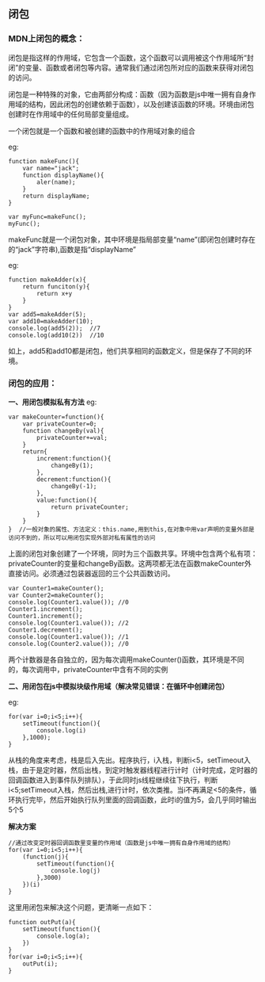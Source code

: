 ## 闭包 ##
### MDN上闭包的概念： ###
闭包是指这样的作用域，它包含一个函数，这个函数可以调用被这个作用域所“封闭”的变量、函数或者闭包等内容。通常我们通过闭包所对应的函数来获得对闭包的访问。  

闭包是一种特殊的对象，它由两部分构成：函数（因为函数是js中唯一拥有自身作用域的结构，因此闭包的创建依赖于函数），以及创建该函数的环境。环境由闭包创建时在作用域中的任何局部变量组成。

一个闭包就是一个函数和被创建的函数中的作用域对象的组合

eg:  

	function makeFunc(){
		var name="jack";
		function displayName(){
			aler(name);
		}
		return displayName;
	}
	
	var myFunc=makeFunc();
	myFunc();  
makeFunc就是一个闭包对象，其中环境是指局部变量“name”(即闭包创建时存在的“jack”字符串),函数是指“displayName”  

eg:

    function makeAdder(x){
		return funciton(y){
			return x+y
		}
	}
	var add5=makeAdder(5);
	var add10=makeAdder(10);
	console.log(add5(2));  //7
	console.log(add10(2))  //10
如上，add5和add10都是闭包，他们共享相同的函数定义，但是保存了不同的环境。 
 
### 闭包的应用： ###

**一、用闭包模拟私有方法**
eg:

    var makeCounter=function(){
		var privateCounter=0;
		function changeBy(val){
			privateCounter+=val;
		}
		return{
			increment:function(){
				changeBy(1);
			},
			decrement:function(){
				changeBy(-1);
			},
			value:function(){
				return privateCounter;
			}
		}
	}  //一般对象的属性、方法定义：this.name,用到this,在对象中用var声明的变量外部是访问不到的，所以可以用闭包实现外部对私有属性的访问

上面的闭包对象创建了一个环境，同时为三个函数共享。环境中包含两个私有项：privateCounter的变量和changeBy函数。这两项都无法在函数makeCounter外直接访问。必须通过包装器返回的三个公共函数访问。

	var Counter1=makeCounter();
	var Counter2=makeCounter();
	console.log(Counter1.value()); //0
	Counter1.increment();
	Counter1.increment();
	console.log(Counter1.value()); //2
	Counter1.decrement();
	console.log(Counter1.value()); //1
	console.log(Counter2.value()); //0

两个计数器是各自独立的，因为每次调用makeCounter()函数，其环境是不同的，每次调用中，privateCounter中含有不同的实例  

**二、用闭包在js中模拟块级作用域（解决常见错误：在循环中创建闭包）**

eg:

    for(var i=0;i<5;i++){
		setTimeout(function(){
			console.log(i)
		},1000);
	}
从栈的角度来考虑，栈是后入先出。程序执行，i入栈，判断i<5，setTimeout入栈，由于是定时器，然后出栈，到定时触发器线程进行计时（计时完成，定时器的回调函数进入到事件队列排队），于此同时js线程继续往下执行，判断i<5;setTimeout入栈，然后出栈,进行计时，依次类推。当i不再满足<5的条件，循环执行完毕，然后开始执行队列里面的回调函数，此时i的值为5，会几乎同时输出5个5

**解决方案**  

	//通过改变定时器回调函数里变量的作用域（函数是js中唯一拥有自身作用域的结构）
	for(var i=0;i<5;i++){
		(function(j){
			setTimeout(function(){
				console.log(j)	
			},3000)
		})(i)
	}
这里用闭包来解决这个问题，更清晰一点如下：

	function outPut(a){
		setTimeout(function(){
			console.log(a);
		})
	}
	for(var i=0;i<5;i++){
		outPut(i);
	}
